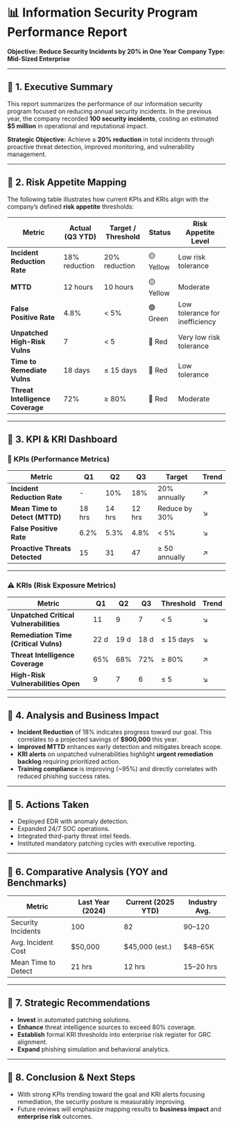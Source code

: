 # 📊 **Information Security Program Performance Report**

**Objective: Reduce Security Incidents by 20% in One Year**
**Company Type: Mid-Sized Enterprise**

---

## 🔹 1. Executive Summary

This report summarizes the performance of our information security program focused on reducing annual security incidents. In the previous year, the company recorded **100 security incidents**, costing an estimated **\$5 million** in operational and reputational impact.

**Strategic Objective:** Achieve a **20% reduction** in total incidents through proactive threat detection, improved monitoring, and vulnerability management.

---

## 🔹 2. Risk Appetite Mapping

The following table illustrates how current KPIs and KRIs align with the company’s defined **risk appetite** thresholds:

| **Metric**                       | **Actual (Q3 YTD)** | **Target / Threshold** | **Status** | **Risk Appetite Level**        |
| -------------------------------- | ------------------- | ---------------------- | ---------- | ------------------------------ |
| **Incident Reduction Rate**      | 18% reduction       | 20% reduction          | 🟡 Yellow  | Low risk tolerance             |
| **MTTD**                         | 12 hours            | 10 hours               | 🟡 Yellow  | Moderate                       |
| **False Positive Rate**          | 4.8%                | < 5%                   | 🟢 Green   | Low tolerance for inefficiency |
| **Unpatched High-Risk Vulns**    | 7                   | < 5                    | 🔴 Red     | Very low risk tolerance        |
| **Time to Remediate Vulns**      | 18 days             | ≤ 15 days              | 🔴 Red     | Low tolerance                  |
| **Threat Intelligence Coverage** | 72%                 | ≥ 80%                  | 🔴 Red     | Moderate                       |

---

## 🔹 3. KPI & KRI Dashboard

### 🎯 **KPIs (Performance Metrics)**

| **Metric**                     | **Q1** | **Q2** | **Q3** | **Target**    | **Trend** |
| ------------------------------ | ------ | ------ | ------ | ------------- | --------- |
| **Incident Reduction Rate**    | -      | 10%    | 18%    | 20% annually  | ↗         |
| **Mean Time to Detect (MTTD)** | 18 hrs | 14 hrs | 12 hrs | Reduce by 30% | ↘         |
| **False Positive Rate**        | 6.2%   | 5.3%   | 4.8%   | < 5%          | ↘         |
| **Proactive Threats Detected** | 15     | 31     | 47     | ≥ 50 annually | ↗         |


---

### ⚠️ **KRIs (Risk Exposure Metrics)**

| **Metric**                             | **Q1** | **Q2** | **Q3** | **Threshold** | **Trend** |
| -------------------------------------- | ------ | ------ | ------ | ------------- | --------- |
| **Unpatched Critical Vulnerabilities** | 11     | 9      | 7      | < 5           | ↘         |
| **Remediation Time (Critical Vulns)**  | 22 d   | 19 d   | 18 d   | ≤ 15 days     | ↘         |
| **Threat Intelligence Coverage**       | 65%    | 68%    | 72%    | ≥ 80%         | ↗         |
| **High-Risk Vulnerabilities Open**     | 9      | 7      | 6      | ≤ 5           | ↘         |

---

## 🔹 4. Analysis and Business Impact

* **Incident Reduction** of 18% indicates progress toward our goal. This correlates to a projected savings of **\$900,000** this year.
* **Improved MTTD** enhances early detection and mitigates breach scope.
* **KRI alerts** on unpatched vulnerabilities highlight **urgent remediation backlog** requiring prioritized action.
* **Training compliance** is improving (\~95%) and directly correlates with reduced phishing success rates.

---

## 🔹 5. Actions Taken

* Deployed EDR with anomaly detection.
* Expanded 24/7 SOC operations.
* Integrated third-party threat intel feeds.
* Instituted mandatory patching cycles with executive reporting.

---

## 🔹 6. Comparative Analysis (YOY and Benchmarks)

| **Metric**          | **Last Year (2024)** | **Current (2025 YTD)** | **Industry Avg.** |
| ------------------- | -------------------- | ---------------------- | ----------------- |
| Security Incidents  | 100                  | 82                     | 90–120            |
| Avg. Incident Cost  | \$50,000             | \$45,000 (est.)        | \$48–65K          |
| Mean Time to Detect | 21 hrs               | 12 hrs                 | 15–20 hrs         |

---

## 🔹 7. Strategic Recommendations

* **Invest** in automated patching solutions.
* **Enhance** threat intelligence sources to exceed 80% coverage.
* **Establish** formal KRI thresholds into enterprise risk register for GRC alignment.
* **Expand** phishing simulation and behavioral analytics.

---

## 🔹 8. Conclusion & Next Steps

* With strong KPIs trending toward the goal and KRI alerts focusing remediation, the security posture is measurably improving.
* Future reviews will emphasize mapping results to **business impact** and **enterprise risk** outcomes.
